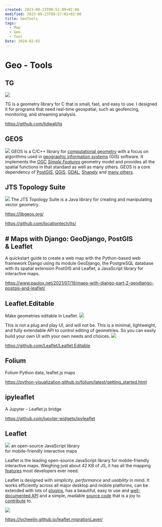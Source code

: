 ```yaml
---
created: 2023-09-23T09:51:09+02:00
modified: 2023-09-23T09:57:01+02:00
title: GeoTools
tags:
  - Map
  - Geo
  - Tool
Date: 2024-02-02
---
```


# Geo - Tools
## TG 
![](../_asset/2023-09-23-09-51-09_geoTools_image_1.png)

TG is a geometry library for C that is small, fast, and easy to use. I designed it for programs that need real-time geospatial, such as geofencing, monitoring, and streaming analysis.

<https://github.com/tidwall/tg>


##  GEOS
![](../_asset/2023-09-23-09-51-09_geoTools_image_2.png)
GEOS is a C/C++ library for [computational geometry](https://en.wikipedia.org/wiki/Computational_geometry) with a focus on algorithms used in [geographic information systems](https://en.wikipedia.org/wiki/Geographic_information_system) (GIS) software. It implements the [OGC](https://www.ogc.org/standards/sfa) [_Simple Features_](https://en.wikipedia.org/wiki/Simple_Features) geometry model and provides all the spatial functions in that standard as well as many others. GEOS is a core dependency of [PostGIS](https://postgis.net), [QGIS](https://qgis.org), [GDAL](https://gdal.org), [Shapely](https://shapely.readthedocs.io/en/stable/project.html) and [many others](https://libgeos.org/usage/bindings/).

## JTS Topology Suite
![](../_asset/2023-09-23-09-51-09_geoTools_image_3.png)
The JTS Topology Suite is a Java library for creating and manipulating vector geometry.

<https://libgeos.org/>

<https://github.com/locationtech/jts/>
## # Maps with Django: GeoDjango, PostGIS & Leaflet
A quickstart guide to create a web map with the Python-based web framework Django using its module GeoDjango, the PostgreSQL database with its spatial extension PostGIS and Leaflet, a JavaScript library for interactive maps.

<https://www.paulox.net/2021/07/19/maps-with-django-part-2-geodjango-postgis-and-leaflet/>
## Leaflet.Editable
Make geometries editable in Leaflet.
![](../_asset/2023-09-23-09-51-09_geoTools_image_4.png)

This is not a plug and play UI, and will not be. This is a minimal, lightweight, and fully extendable API to control editing of geometries. So you can easily build your own UI with your own needs and choices.
![](../_asset/2023-09-23-09-51-09_geoTools_image_5.png)

<https://github.com/Leaflet/Leaflet.Editable>

## Folium
Folium Python data, leaflet.js maps

<https://python-visualization.github.io/folium/latest/getting_started.html>

## ipyleaflet

A Jupyter - Leaflet.js bridge

<https://github.com/jupyter-widgets/ipyleaflet>

## Leaflet 
![](../_asset/2023-09-23-09-51-09_geoTools_image_6.png)
an open-source JavaScript library  
for mobile-friendly interactive maps

Leaflet is the leading open-source JavaScript library for mobile-friendly interactive maps. Weighing just about 42 KB of JS, it has all the mapping [features](https://leafletjs.com/index.html#features) most developers ever need.

Leaflet is designed with _simplicity_, _performance_ and _usability_ in mind. It works efficiently across all major desktop and mobile platforms, can be extended with lots of [plugins](https://leafletjs.com/plugins.html), has a beautiful, easy to use and [well-documented API](https://leafletjs.com/reference.html "Leaflet API reference") and a simple, readable [source code](https://github.com/Leaflet/Leaflet "Leaflet source code repository on GitHub") that is a joy to [contribute](https://github.com/Leaflet/Leaflet/blob/main/CONTRIBUTING.md "A guide to contributing to Leaflet") to.

![](../_asset/2023-09-23-09-51-09_geoTools_image_7.png)

<https://lycheelin.github.io/leaflet.migrationLayer/>
